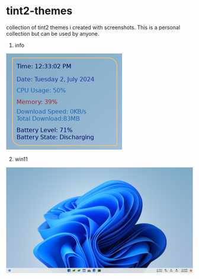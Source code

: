 # tint2-themes
collection of tint2 themes i created with screenshots. This is a personal collection but can be used by anyone.

1.  info
   
![alt text](https://github.com/clemencyworld1/tint2-themes/blob/info/info/info.png)

2.   win11

   ![alt text](https://github.com/clemencyworld1/tint2-themes/blob/info/win11/win11.png)
